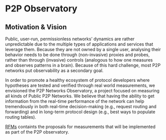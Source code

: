 # P2P Observatory 

## Motivation & Vision

Public, user-run, permissionless networks’ dynamics are rather unpredictable due to the multiple types of applications and services that leverage them. Because they are not owned by a single user, analysing their behavior needs to be done through (non-invasive) proxies and probes, rather than through (invasive) controls (analogous to how one measures and observes patterns in a brain). Because of this hard challenge, most P2P networks put observability as a secondary goal.

In order to promote a healthy ecosystem of protocol developers where hypotheses are tested and verified through real world measurements, we envisioned the P2P Networks Observatory,  a project focused on measuring all kinds of Public P2P Networks. We believe that having the ability to get information from the real-time performance of the network can help tremendously in both real-time decision-making (e.g., request routing and forwarding) and in long-term protocol design (e.g., best ways to populate routing tables).

[RFMs](docs/RFMs.md) containts the proposals for measurements that will be implemented as part of the P2P observatory.